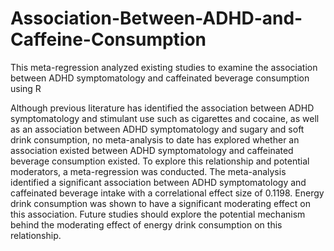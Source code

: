 # Association-Between-ADHD-and-Caffeine-Consumption
This meta-regression analyzed existing studies to examine the association between ADHD symptomatology and caffeinated beverage consumption using R

Although previous literature has identified the association between ADHD symptomatology and stimulant use such as cigarettes and cocaine, as well as an association between ADHD symptomatology and sugary and soft drink consumption, no meta-analysis to date has explored whether an association existed between ADHD symptomatology and caffeinated beverage consumption existed. To explore this relationship and potential moderators, a meta-regression was conducted. The meta-analysis identified a significant association between ADHD symptomatology and caffeinated beverage intake with a correlational effect size of 0.1198. Energy drink consumption was shown to have a significant moderating effect on this association. Future studies should explore the potential mechanism behind the moderating effect of energy drink consumption on this relationship.
